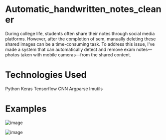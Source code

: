 # Automatic_handwritten_notes_cleaner
During college life, students often share their notes through social media platforms. However, after the completion of sem, manually deleting these shared images can be a time-consuming task. To address this issue, I've made a system that can automatically detect and remove exam notes—photos taken with mobile cameras—from the shared content.

# Technologies Used
Python
Keras
Tensorflow
CNN
Argparse
Imutils

# Examples
![image](https://github.com/charan-613/Automatic_handwritten_notes_cleaner/assets/92849706/ef8015d7-6609-4f78-a97a-8bfb53a2b38e)



![image](https://github.com/charan-613/Automatic_handwritten_notes_cleaner/assets/92849706/aa3b37fa-497f-44d2-bfdd-76543dc43634)
